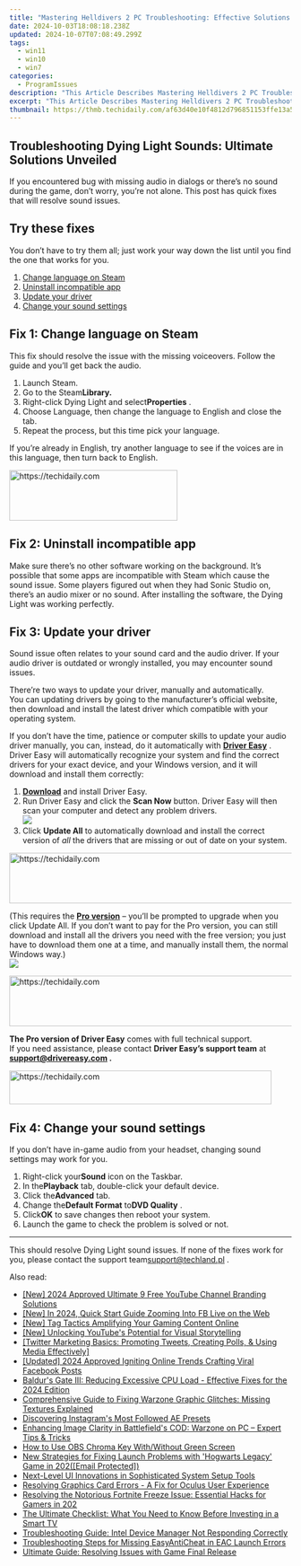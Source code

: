 ```yaml
---
title: "Mastering Helldivers 2 PC Troubleshooting: Effective Solutions Unveiled"
date: 2024-10-03T18:08:18.238Z
updated: 2024-10-07T07:08:49.299Z
tags:
  - win11
  - win10
  - win7
categories:
  - ProgramIssues
description: "This Article Describes Mastering Helldivers 2 PC Troubleshooting: Effective Solutions Unveiled"
excerpt: "This Article Describes Mastering Helldivers 2 PC Troubleshooting: Effective Solutions Unveiled"
thumbnail: https://thmb.techidaily.com/af63d40e10f4812d796851153ffe13a5133162342ccf375cf2e9337e968d99eb.jpg
---
```


## Troubleshooting Dying Light Sounds: Ultimate Solutions Unveiled

If you encountered bug with missing audio in dialogs or there’s no sound during the game, don’t worry, you’re not alone. This post has quick fixes that will resolve sound issues.

## Try these fixes

 You don’t have to try them all; just work your way down the list until you find the one that works for you.

1. [Change language on Steam](https://tools.techidaily.com/drivereasy/download/)
2. [Uninstall incompatible app](https://tools.techidaily.com/drivereasy/download/)
3. [Update your driver](https://tools.techidaily.com/drivereasy/download/)
4. [Change your sound settings](https://tools.techidaily.com/drivereasy/download/)

## Fix 1: Change language on Steam

 This fix should resolve the issue with the missing voiceovers. Follow the guide and you’ll get back the audio.

1. Launch Steam.
2. Go to the Steam**Library.**
3. Right-click Dying Light and select**Properties** .
4. Choose Language, then change the language to English and close the tab.
5. Repeat the process, but this time pick your language.

 If you’re already in English, try another language to see if the voices are in this language, then turn back to English.

<!-- affiliate ads begin -->
<a href="https://aligracehair.sjv.io/c/5597632/2012401/19272" target="_top" id="2012401">
  <img src="//a.impactradius-go.com/display-ad/19272-2012401" border="0" alt="https://techidaily.com" width="300" height="90"/>
</a>
<img height="0" width="0" src="https://aligracehair.sjv.io/i/5597632/2012401/19272" style="position:absolute;visibility:hidden;" border="0" />
<!-- affiliate ads end -->

## Fix 2: Uninstall incompatible app

 Make sure there’s no other software working on the background. It’s possible that some apps are incompatible with Steam which cause the sound issue. Some players figured out when they had Sonic Studio on, there’s an audio mixer or no sound. After installing the software, the Dying Light was working perfectly.

## Fix 3: Update your driver

 Sound issue often relates to your sound card and the audio driver. If your audio driver is outdated or wrongly installed, you may encounter sound issues.

 There’re two ways to update your driver, manually and automatically.  
 You can updating drivers by going to the manufacturer’s official website, then download and install the latest driver which compatible with your operating system.

 If you don’t have the time, patience or computer skills to update your audio driver manually, you can, instead, do it automatically with **[Driver Easy](https://tools.techidaily.com/drivereasy/download/)**  . Driver Easy will automatically recognize your system and find the correct drivers for your exact device, and your Windows version, and it will download and install them correctly:

1. **[Download](https://tools.techidaily.com/drivereasy/download/)**  and install Driver Easy.
2. Run Driver Easy and click the **Scan Now** button. Driver Easy will then scan your computer and detect any problem drivers.  
![](https://images.drivereasy.com/wp-content/uploads/2020/08/Scan-now.jpg)
3. Click **Update All** to automatically download and install the correct version of _all_ the drivers that are missing or out of date on your system.  

<!-- affiliate ads begin -->
<a href="https://appsumo.8odi.net/c/5597632/2075472/7443" target="_top" id="2075472">
  <img src="//a.impactradius-go.com/display-ad/7443-2075472" border="0" alt="https://techidaily.com" width="728" height="90"/>
</a>
<img height="0" width="0" src="https://appsumo.8odi.net/i/5597632/2075472/7443" style="position:absolute;visibility:hidden;" border="0" />
<!-- affiliate ads end -->

 (This requires the **[Pro version](https://tools.techidaily.com/drivereasy/download/)**  – you’ll be prompted to upgrade when you click Update All. If you don’t want to pay for the Pro version, you can still download and install all the drivers you need with the free version; you just have to download them one at a time, and manually install them, the normal Windows way.)  
![](https://images.drivereasy.com/wp-content/uploads/2020/09/de-pro-update-audio-bluetooth-usb-unifying.jpg)

<!-- affiliate ads begin -->
<a href="https://aligracehair.sjv.io/c/5597632/1902278/19272" target="_top" id="1902278">
  <img src="//a.impactradius-go.com/display-ad/19272-1902278" border="0" alt="https://techidaily.com" width="728" height="90"/>
</a>
<img height="0" width="0" src="https://aligracehair.sjv.io/i/5597632/1902278/19272" style="position:absolute;visibility:hidden;" border="0" />
<!-- affiliate ads end -->

**The Pro version of Driver Easy** comes with full technical support.  
 If you need assistance, please contact **Driver Easy’s support team** at **[support@drivereasy.com](https://tools.techidaily.com/drivereasy/download/) .**

<!-- affiliate ads begin -->
<a href="https://aligracehair.sjv.io/c/5597632/2135404/19272" target="_top" id="2135404">
  <img src="//a.impactradius-go.com/display-ad/19272-2135404" border="0" alt="https://techidaily.com" width="468" height="60"/>
</a>
<img height="0" width="0" src="https://aligracehair.sjv.io/i/5597632/2135404/19272" style="position:absolute;visibility:hidden;" border="0" />
<!-- affiliate ads end -->

## Fix 4: Change your sound settings

 If you don’t have in-game audio from your headset, changing sound settings may work for you.

1. Right-click your**Sound** icon on the Taskbar.
2. In the**Playback** tab, double-click your default device.
3. Click the**Advanced** tab.
4. Change the**Default Format** to**DVD Quality** .
5. Click**OK** to save changes then reboot your system.
6. Launch the game to check the problem is solved or not.

---

 This should resolve Dying Light sound issues. If none of the fixes work for you, please contact the support team[support@techland.pl](https://tools.techidaily.com/drivereasy/download/) .

<ins class="adsbygoogle"
     style="display:block"
     data-ad-format="autorelaxed"
     data-ad-client="ca-pub-7571918770474297"
     data-ad-slot="1223367746"></ins>

<ins class="adsbygoogle"
     style="display:block"
     data-ad-client="ca-pub-7571918770474297"
     data-ad-slot="8358498916"
     data-ad-format="auto"
     data-full-width-responsive="true"></ins>

<span class="atpl-alsoreadstyle">Also read:</span>
<div><ul>
<li><a href="https://youtube-lab.techidaily.com/024-approved-ultimate-9-free-youtube-channel-branding-solutions/"><u>[New] 2024 Approved Ultimate 9 Free YouTube Channel Branding Solutions</u></a></li>
<li><a href="https://fox-boxes.techidaily.com/new-in-2024-quick-start-guide-zooming-into-fb-live-on-the-web/"><u>[New] In 2024, Quick Start Guide Zooming Into FB Live on the Web</u></a></li>
<li><a href="https://facebook-video-footage.techidaily.com/new-tag-tactics-amplifying-your-gaming-content-online/"><u>[New] Tag Tactics Amplifying Your Gaming Content Online</u></a></li>
<li><a href="https://youtube-sure.techidaily.com/nlocking-youtubes-potential-for-visual-storytelling/"><u>[New] Unlocking YouTube's Potential for Visual Storytelling</u></a></li>
<li><a href="https://tech-recovery.techidaily.com/twitter-marketing-basics-promoting-tweets-creating-polls-and-using-media-effectively/"><u>[Twitter Marketing Basics: Promoting Tweets, Creating Polls, & Using Media Effectively]</u></a></li>
<li><a href="https://facebook-videos.techidaily.com/updated-2024-approved-igniting-online-trends-crafting-viral-facebook-posts/"><u>[Updated] 2024 Approved Igniting Online Trends Crafting Viral Facebook Posts</u></a></li>
<li><a href="https://win-solutions.techidaily.com/baldurs-gate-iii-reducing-excessive-cpu-load-effective-fixes-for-the-2024-edition/"><u>Baldur's Gate III: Reducing Excessive CPU Load - Effective Fixes for the 2024 Edition</u></a></li>
<li><a href="https://win-solutions.techidaily.com/comprehensive-guide-to-fixing-warzone-graphic-glitches-missing-textures-explained/"><u>Comprehensive Guide to Fixing Warzone Graphic Glitches: Missing Textures Explained</u></a></li>
<li><a href="https://instagram-video-files.techidaily.com/discovering-instagrams-most-followed-ae-presets/"><u>Discovering Instagram's Most Followed AE Presets</u></a></li>
<li><a href="https://win-solutions.techidaily.com/enhancing-image-clarity-in-battlefields-cod-warzone-on-pc-expert-tips-and-tricks/"><u>Enhancing Image Clarity in Battlefield's COD: Warzone on PC – Expert Tips & Tricks</u></a></li>
<li><a href="https://ai-video-editing.techidaily.com/how-to-use-obs-chroma-key-withwithout-green-screen/"><u>How to Use OBS Chroma Key With/Without Green Screen</u></a></li>
<li><a href="https://win-solutions.techidaily.com/new-strategies-for-fixing-launch-problems-with-hogwarts-legacy-game-in-202email-protected/"><u>New Strategies for Fixing Launch Problems with 'Hogwarts Legacy' Game in 202([Email Protected])</u></a></li>
<li><a href="https://fox-sure.techidaily.com/next-level-ui-innovations-in-sophisticated-system-setup-tools/"><u>Next-Level UI Innovations in Sophisticated System Setup Tools</u></a></li>
<li><a href="https://win-solutions.techidaily.com/resolving-graphics-card-errors-a-fix-for-oculus-user-experience/"><u>Resolving Graphics Card Errors - A Fix for Oculus User Experience</u></a></li>
<li><a href="https://win-solutions.techidaily.com/resolving-the-notorious-fortnite-freeze-issue-essential-hacks-for-gamers-in-202/"><u>Resolving the Notorious Fortnite Freeze Issue: Essential Hacks for Gamers in 202</u></a></li>
<li><a href="https://tech-recovery.techidaily.com/the-ultimate-checklist-what-you-need-to-know-before-investing-in-a-smart-tv/"><u>The Ultimate Checklist: What You Need to Know Before Investing in a Smart TV</u></a></li>
<li><a href="https://win-solutions.techidaily.com/troubleshooting-guide-intel-device-manager-not-responding-correctly/"><u>Troubleshooting Guide: Intel Device Manager Not Responding Correctly</u></a></li>
<li><a href="https://win-solutions.techidaily.com/troubleshooting-steps-for-missing-easyanticheat-in-eac-launch-errors/"><u>Troubleshooting Steps for Missing EasyAntiCheat in EAC Launch Errors</u></a></li>
<li><a href="https://win-solutions.techidaily.com/ultimate-guide-resolving-issues-with-game-final-release/"><u>Ultimate Guide: Resolving Issues with Game Final Release</u></a></li>
</ul></div>

